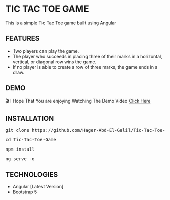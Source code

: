 # TIC TAC TOE GAME
This is a simple Tic Tac Toe game built using Angular

## FEATURES
- Two players can play the game.
- The player who succeeds in placing three of their marks in a horizontal, vertical, or diagonal row wins the game.
- If no player is able to create a row of three marks, the game ends in a draw.

## DEMO
🎬
I Hope That You are enjoying Watching The Demo Video 
[Click Here](https://user-images.githubusercontent.com/81237428/235020002-504736f3-ba04-4e26-8158-a2a19c86d4f8.mp4) 

## INSTALLATION
<pre>
git clone https://github.com/Hager-Abd-El-Galil/Tic-Tac-Toe-Game
</pre>

<pre>
cd Tic-Tac-Toe-Game
</pre>

<pre>
npm install
</pre>

<pre>
ng serve -o
</pre>

## TECHNOLOGIES
- Angular [Latest Version]
- Bootstrap 5





